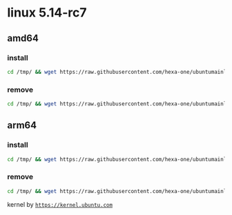 # linux 5.14-rc7

## amd64

### install
```bash
cd /tmp/ && wget https://raw.githubusercontent.com/hexa-one/ubuntumainline/main/catalog/5.14-rc7/install.sh && chmod +x install.sh && sudo ./install.sh -amd
```
### remove
```bash
cd /tmp/ && wget https://raw.githubusercontent.com/hexa-one/ubuntumainline/main/catalog/5.14-rc7/install.sh && chmod +x install.sh && sudo ./install.sh -r
```
## arm64

### install
```bash
cd /tmp/ && wget https://raw.githubusercontent.com/hexa-one/ubuntumainline/main/catalog/5.14-rc7/install.sh && chmod +x install.sh && sudo ./install.sh -arm
```
### remove
```bash
cd /tmp/ && wget https://raw.githubusercontent.com/hexa-one/ubuntumainline/main/catalog/5.14-rc7/install.sh && chmod +x install.sh && sudo ./install.sh -r
```


kernel by [`https://kernel.ubuntu.com`](https://kernel.ubuntu.com/)

